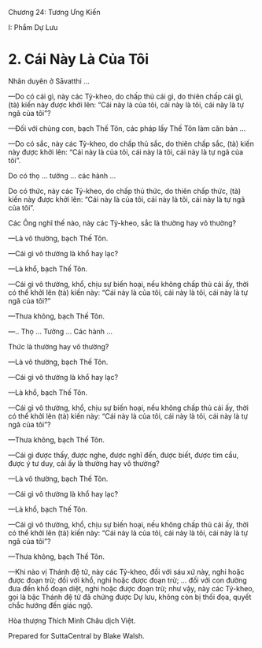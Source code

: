  

Chương 24: Tương Ưng Kiến

I: Phẩm Dự Lưu

# 2\. Cái Này Là Của Tôi

Nhân duyên ở Sāvatthi …

—Do có cái gì, này các Tỷ-kheo, do chấp thủ cái gì, do thiên chấp cái gì, (tà) kiến này được khởi lên: “Cái này là của tôi, cái này là tôi, cái này là tự ngã của tôi”?

—Ðối với chúng con, bạch Thế Tôn, các pháp lấy Thế Tôn làm căn bản …

—Do có sắc, này các Tỷ-kheo, do chấp thủ sắc, do thiên chấp sắc, (tà) kiến này được khởi lên: “Cái này là của tôi, cái này là tôi, cái này là tự ngã của tôi”.

Do có thọ … tưởng … các hành …

Do có thức, này các Tỷ-kheo, do chấp thủ thức, do thiên chấp thức, (tà) kiến này được khởi lên: “Cái này là của tôi, cái này là tôi, cái này là tự ngã của tôi”.

Các Ông nghĩ thế nào, này các Tỷ-kheo, sắc là thường hay vô thường?

—Là vô thường, bạch Thế Tôn.

—Cái gì vô thường là khổ hay lạc?

—Là khổ, bạch Thế Tôn.

—Cái gì vô thường, khổ, chịu sự biến hoại, nếu không chấp thủ cái ấy, thời có thể khởi lên (tà) kiến này: “Cái này là của tôi, cái này là tôi, cái này là tự ngã của tôi?”

—Thưa không, bạch Thế Tôn.

—.. Thọ … Tưởng … Các hành …

Thức là thường hay vô thường?

—Là vô thường, bạch Thế Tôn.

—Cái gì vô thường là khổ hay lạc?

—Là khổ, bạch Thế Tôn.

—Cái gì vô thường, khổ, chịu sự biến hoại, nếu không chấp thủ cái ấy, thời có thể khởi lên (tà) kiến này: “Cái này là của tôi, cái này là tôi, cái này là tự ngã của tôi”?

—Thưa không, bạch Thế Tôn.

—Cái gì được thấy, được nghe, được nghĩ đến, được biết, được tìm cầu, được ý tư duy, cái ấy là thường hay vô thường?

—Là vô thường, bạch Thế Tôn.

—Cái gì vô thường là khổ hay lạc?

—Là khổ, bạch Thế Tôn.

—Cái gì vô thường, khổ, chịu sự biến hoại, nếu không chấp thủ cái ấy, thời có thể khởi lên (tà) kiến này: “Cái này là của tôi, cái này là tôi, cái này là tự ngã của tôi”?

—Thưa không, bạch Thế Tôn.

—Khi nào vị Thánh đệ tử, này các Tỷ-kheo, đối với sáu xứ này, nghi hoặc được đoạn trừ; đối với khổ, nghi hoặc được đoạn trừ; … đối với con đường đưa đến khổ đoạn diệt, nghi hoặc được đoạn trừ; như vậy, này các Tỷ-kheo, gọi là bậc Thánh đệ tử đã chứng được Dự lưu, không còn bị thối đọa, quyết chắc hướng đến giác ngộ.

Hòa thượng Thích Minh Châu dịch Việt.

Prepared for SuttaCentral by Blake Walsh.